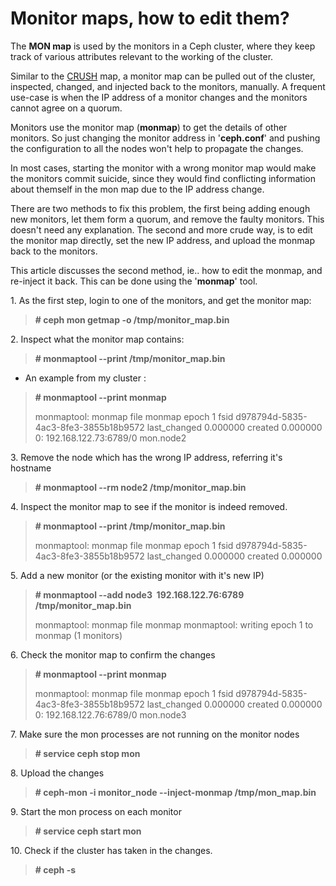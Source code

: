 # Monitor maps, how to edit them?

<!--more-->
The **MON map** is used by the monitors in a Ceph cluster, where they keep track of various attributes relevant to the working of the cluster.

Similar to the [CRUSH](http://ceph.com/papers/weil-crush-sc06.pdf) map, a monitor map can be pulled out of the cluster, inspected, changed, and injected back to the monitors, manually. A frequent use-case is when the IP address of a monitor changes and the monitors cannot agree on a quorum.

Monitors use the monitor map (**monmap**) to get the details of other monitors. So just changing the monitor address in '**ceph.conf**' and pushing the configuration to all the nodes won't help to propagate the changes.

In most cases, starting the monitor with a wrong monitor map would make the monitors commit suicide, since they would find conflicting information about themself in the mon map due to the IP address change.

There are two methods to fix this problem, the first being adding enough new monitors, let them form a quorum, and remove the faulty monitors. This doesn't need any explanation. The second and more crude way, is to edit the monitor map directly, set the new IP address, and upload the monmap back to the monitors.

This article discusses the second method, ie.. how to edit the monmap, and re-inject it back. This can be done using the '**monmap**' tool.

1\. As the first step, login to one of the monitors, and get the monitor map:

> **\# ceph mon getmap -o /tmp/monitor\_map.bin**

2\. Inspect what the monitor map contains:

> **\# monmaptool --print /tmp/monitor\_map.bin**

- An example from my cluster :

> **\# monmaptool --print monmap**
>
> monmaptool: monmap file monmap epoch 1 fsid d978794d-5835-4ac3-8fe3-3855b18b9572 last\_changed 0.000000 created 0.000000 0: 192.168.122.73:6789/0 mon.node2

3\. Remove the node which has the wrong IP address, referring it's hostname

> **\# monmaptool --rm node2 /tmp/monitor\_map.bin**

4\. Inspect the monitor map to see if the monitor is indeed removed.

> **\# monmaptool --print /tmp/monitor\_map.bin**
>
> monmaptool: monmap file monmap epoch 1 fsid d978794d-5835-4ac3-8fe3-3855b18b9572 last\_changed 0.000000 created 0.000000

5\. Add a new monitor (or the existing monitor with it's new IP)

> **\# monmaptool --add node3  192.168.122.76:6789  /tmp/monitor\_map.bin**
>
> monmaptool: monmap file monmap monmaptool: writing epoch 1 to monmap (1 monitors)

6\. Check the monitor map to confirm the changes

> **\# monmaptool --print monmap**
>
> monmaptool: monmap file monmap epoch 1 fsid d978794d-5835-4ac3-8fe3-3855b18b9572 last\_changed 0.000000 created 0.000000 0: 192.168.122.76:6789/0 mon.node3

7\. Make sure the mon processes are not running on the monitor nodes

> **\# service ceph stop mon**

8\. Upload the changes

> **\# ceph-mon -i monitor\_node --inject-monmap /tmp/mon\_map.bin**

9\. Start the mon process on each monitor

> **\# service ceph start mon**

10\. Check if the cluster has taken in the changes.

> **\# ceph -s**

